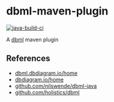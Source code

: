# dbml-maven-plugin

[![java-build-ci](https://github.com/emeraldjava/dbml-maven-plugin/actions/workflows/build.yml/badge.svg?branch=main)](https://github.com/emeraldjava/dbml-maven-plugin/actions/workflows/build.yml)

A [dbml](github.com/holistics/dbml) maven plugin

## References

- [dbml.dbdiagram.io/home](https://dbml.dbdiagram.io/home)
- [dbdiagram.io/home](https://dbdiagram.io/home)
- [github.com/nilswende/dbml-java](https://github.com/nilswende/dbml-java)
- [github.com/holistics/dbml](https://github.com/holistics/dbml)
